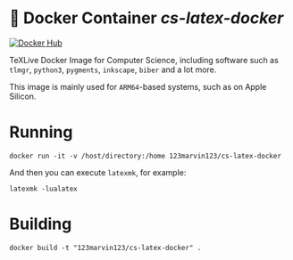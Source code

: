 # 🐳  Docker Container *cs-latex-docker*

[![Docker Hub](https://img.shields.io/badge/Visit-Docker%20Hub-blue)](https://hub.docker.com/repository/docker/123marvin123/cs-latex-docker/general)

TeXLive Docker Image for Computer Science, including software such as ```tlmgr```, ```python3```, ```pygments```, ```inkscape```, ```biber``` and a lot more.

This image is mainly used for ```ARM64```-based systems, such as on Apple Silicon.

# Running

```
docker run -it -v /host/directory:/home 123marvin123/cs-latex-docker

```

And then you can execute ```latexmk```, for example:

```
latexmk -lualatex
```

# Building

```
docker build -t "123marvin123/cs-latex-docker" .
```
